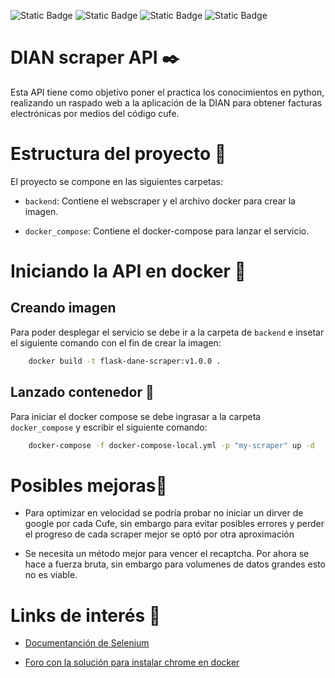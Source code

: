 ![Static Badge](https://img.shields.io/badge/Python-3.9-green?logo=python)
![Static Badge](https://img.shields.io/badge/Conteiner-Docker-blue?logo=docker)
![Static Badge](https://img.shields.io/badge/Scraper-Selenium-green?logo=selenium)
![Static Badge](https://img.shields.io/badge/Linux-bullseye-pink?logo=debian)

# DIAN scraper API  ✒️

Esta API tiene como objetivo poner el practica los conocimientos en python, realizando un raspado web a la aplicación de la DIAN para obtener facturas electrónicas por medios del código cufe.


# Estructura del proyecto 📁
El proyecto se compone en las siguientes carpetas:

- `backend`: Contiene el webscraper y el archivo docker para crear la imagen.


- `docker_compose`:  Contiene el docker-compose para lanzar el servicio.


# Iniciando la API en docker 🐋

## Creando imagen
Para poder desplegar el servicio se debe ir a la carpeta de `backend` e insetar el siguiente comando con el fin de crear la imagen:

```bash
    docker build -t flask-dane-scraper:v1.0.0 .
```
## Lanzado contenedor 🐳
Para iniciar el docker compose se debe ingrasar a la carpeta `docker_compose` y escribir el siguiente comando:

```bash
    docker-compose -f docker-compose-local.yml -p "my-scraper" up -d
```

# Posibles mejoras📝

- Para optimizar en velocidad se podría probar no iniciar un dirver de google por cada Cufe, sin embargo para evitar posibles errores y perder el progreso de cada scraper mejor se optó por otra aproximación

- Se necesita un método mejor para vencer el recaptcha. Por ahora se hace a fuerza bruta, sin embargo para volumenes de datos grandes esto no es viable.

# Links de interés 🔗
- [Documentanción de Selenium](https://www.selenium.dev/documentation/)

- [Foro con la solución para instalar chrome en docker](https://gist.github.com/varyonic/dea40abcf3dd891d204ef235c6e8dd79)